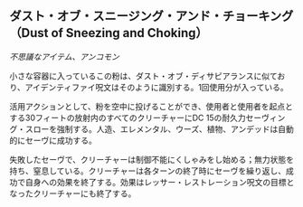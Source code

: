 ## ダスト・オブ・スニージング・アンド・チョーキング（Dust of Sneezing and Choking）
*不思議なアイテム、アンコモン*

小さな容器に入っているこの粉は、ダスト・オブ・ディサピアランスに似ており、アイデンティファイ呪文はそのように識別する。1回使用分が入っている。

活用アクションとして、粉を空中に投げることができ、使用者と使用者を起点とする30フィートの放射内のすべてのクリーチャーにDC 15の耐久力セーヴィング・スローを強制する。人造、エレメンタル、ウーズ、植物、アンデッドは自動的にセーヴに成功する。

失敗したセーヴで、クリーチャーは制御不能にくしゃみをし始める；無力状態を持ち、窒息している。クリーチャーは各ターンの終了時にセーヴを繰り返し、成功で自身への効果を終了する。効果はレッサー・レストレーション呪文の目標となったクリーチャーにも終了する。